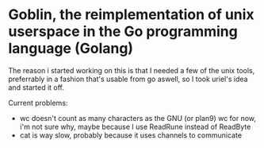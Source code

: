 Goblin, the reimplementation of unix userspace in the Go programming language (Golang)
===================

The reason i started working on this is that I needed a few of the unix tools, preferrably in a fashion that's usable from go aswell, so I took uriel's idea and started it off.


Current problems: 
 * wc doesn't count as many characters as the GNU (or plan9) wc for now, i'm not sure why, maybe because I use ReadRune instead of ReadByte
 * cat is way slow, probably because it uses channels to communicate